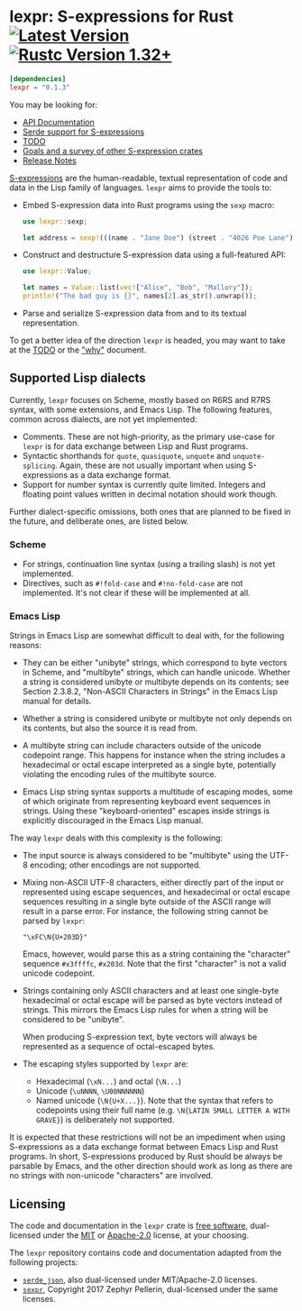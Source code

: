 # lexpr: S-expressions for Rust [![Latest Version]][crates.io] [![Rustc Version 1.32+]][rustc]

[Latest Version]: https://img.shields.io/crates/v/lexpr.svg
[crates.io]: https://crates.io/crates/lexpr
[Rustc Version 1.32+]: https://img.shields.io/badge/rustc-1.32+-lightgray.svg
[rustc]: https://blog.rust-lang.org/2019/01/17/Rust-1.32.0.html

```toml
[dependencies]
lexpr = "0.1.3"
```

You may be looking for:

- [API Documentation](https://docs.rs/crate/lexpr/)
- [Serde support for S-expressions](https://github.com/rotty/lexpr-rs/serde-lexpr)
- [TODO](./TODO.md)
- [Goals and a survey of other S-expression crates](./docs/why.md)
- [Release Notes](./NEWS.md)

[S-expressions](https://en.wikipedia.org/wiki/S-expression) are the
human-readable, textual representation of code and data in the Lisp
family of languages. `lexpr` aims to provide the tools to:

- Embed S-expression data into Rust programs using the `sexp` macro:

  ```rust
  use lexpr::sexp;

  let address = sexp!(((name . "Jane Doe") (street . "4026 Poe Lane")));
  ```

- Construct and destructure S-expression data using a full-featured
  API:

  ```rust
  use lexpr::Value;

  let names = Value::list(vec!["Alice", "Bob", "Mallory"]);
  println!("The bad guy is {}", names[2].as_str().unwrap());
  ```

- Parse and serialize S-expression data from and to its textual
  representation.

To get a better idea of the direction `lexpr` is headed, you may want
to take at the [TODO](./TODO.md) or the ["why"](./docs/why.md)
document.

## Supported Lisp dialects

Currently, `lexpr` focuses on Scheme, mostly based on R6RS and R7RS
syntax, with some extensions, and Emacs Lisp. The following features,
common across dialects, are not yet implemented:

- Comments. These are not high-priority, as the primary use-case for
  `lexpr` is for data exchange between Lisp and Rust programs.
- Syntactic shorthands for `quote`, `quasiquote`, `unquote` and
  `unquote-splicing`. Again, these are not usually important when
  using S-expressions as a data exchange format.
- Support for number syntax is currently quite limited. Integers and
  floating point values written in decimal notation should work
  though.

Further dialect-specific omissions, both ones that are planned to be
fixed in the future, and deliberate ones, are listed below.

### Scheme

- For strings, continuation line syntax (using a trailing slash) is
  not yet implemented.
- Directives, such as `#!fold-case` and `#!no-fold-case` are not
  implemented. It's not clear if these will be implemented at all.

### Emacs Lisp

Strings in Emacs Lisp are somewhat difficult to deal with, for the
following reasons:

- They can be either "unibyte" strings, which correspond to byte
  vectors in Scheme, and "multibyte" strings, which can handle
  unicode. Whether a string is considered unibyte or multibyte depends
  on its contents; see Section 2.3.8.2, "Non-ASCII Characters in
  Strings" in the Emacs Lisp manual for details.

- Whether a string is considered unibyte or multibyte not only depends
  on its contents, but also the source it is read from.

- A multibyte string can include characters outside of the unicode
  codepoint range. This happens for instance when the string includes
  a hexadecimal or octal escape interpreted as a single byte,
  potentially violating the encoding rules of the multibyte source.

- Emacs Lisp string syntax supports a multitude of escaping modes,
  some of which originate from representing keyboard event sequences
  in strings. Using these "keyboard-oriented" escapes inside strings
  is explicitly discouraged in the Emacs Lisp manual.

The way `lexpr` deals with this complexity is the following:

- The input source is always considered to be "multibyte" using the
  UTF-8 encoding; other encodings are not supported.

- Mixing non-ASCII UTF-8 characters, either directly part of the input
  or represented using escape sequences, and hexadecimal or octal
  escape sequences resulting in a single byte outside of the ASCII
  range will result in a parse error. For instance, the following
  string cannot be parsed by `lexpr`:

  `"\xFC\N{U+203D}"`

  Emacs, however, would parse this as a string containing the
  "character" sequence `#x3ffffc`, `#x203d`. Note that the first
  "character" is not a valid unicode codepoint.

- Strings containing only ASCII characters and at least one
  single-byte hexadecimal or octal escape will be parsed as byte
  vectors instead of strings. This mirrors the Emacs Lisp rules for
  when a string will be considered to be "unibyte".

  When producing S-expression text, byte vectors will always be
  represented as a sequence of octal-escaped bytes.

- The escaping styles supported by `lexpr` are:

  - Hexadecimal (`\xN...`) and octal (`\N...`)
  - Unicode (`\uNNNN`, `\U00NNNNNN`)
  - Named unicode (`\N{U+X...}`). Note that the syntax that refers to
    codepoints using their full name (e.g. `\N{LATIN SMALL LETTER A
    WITH GRAVE}`) is deliberately not supported.

It is expected that these restrictions will not be an impediment when
using S-expressions as a data exchange format between Emacs Lisp and
Rust programs. In short, S-expressions produced by Rust should be
always be parsable by Emacs, and the other direction should work as
long as there are no strings with non-unicode "characters" are
involved.

## Licensing

The code and documentation in the `lexpr` crate is [free
software](https://www.gnu.org/philosophy/free-sw.html), dual-licensed
under the [MIT](./LICENSE-MIT) or [Apache-2.0](./LICENSE-APACHE)
license, at your choosing.

The `lexpr` repository contains code and documentation adapted from
the following projects:

- [`serde_json`](https://github.com/serde-rs/json), also dual-licensed
  under MIT/Apache-2.0 licenses.
- [`sexpr`](https://github.com/zv/sexpr), Copyright 2017 Zephyr
  Pellerin, dual-licensed under the same licenses.
